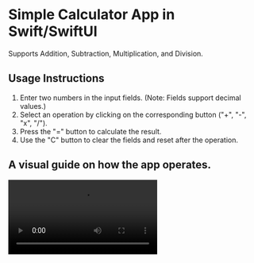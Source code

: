 <h1>Simple Calculator App in Swift/SwiftUI</h1>
<p>Supports Addition, Subtraction, Multiplication, and Division.</p>
<h2>Usage Instructions</h2>
<ol>
  <li>Enter two numbers in the input fields. (Note: Fields support decimal values.)</li>
  <li>Select an operation by clicking on the corresponding button ("+", "-", "x", "/").</li>
  <li>Press the "=" button to calculate the result.</li>
  <li>Use the "C" button to clear the fields and reset after the operation.</li>
</ol>
<h2>A visual guide on how the app operates.</h2>
<video autoplay src="https://github.com/user-attachments/assets/08876186-478d-4495-9e77-cec72791e44d" width="300" />
<p>Enjoy using the app!</p>


